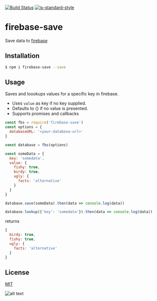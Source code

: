 [![Build Status](https://travis-ci.org/zrrrzzt/firebase-save.svg?branch=master)](https://travis-ci.org/zrrrzzt/firebase-save)
[![js-standard-style](https://img.shields.io/badge/code%20style-standard-brightgreen.svg?style=flat)](https://github.com/feross/standard)

# firebase-save

Save data to [firebase](https://firebase.google.com)

## Installation

```bash
$ npm i firebase-save --save
```

## Usage

Saves and loookups values for a specific key in firebase.
- Uses ```value``` as key if no key supplied.
- Defaults to {} if no value is presented.
- Supports promises and callbacks

```JavaScript
const fbs = require('firebase-save')
const options = {
  databaseURL: '<your-database-url>'
}

const database = fbs(options)

const someData = {
  key: 'somedata',
  value: {
    fishy: true,
    birdy: true,
    ugly: {
      facts: 'alternative'
    }
  }
}

database.save(someData).then(data => console.log(data))

database.lookup({'key': 'somedata'}).then(data => console.log(data))
```

returns

```JavaScript
{ 
  birdy: true, 
  fishy: true, 
  ugly: { 
    facts: 'alternative' 
  } 
}
```

## License

[MIT](LICENSE)

![alt text](https://robots.kebabstudios.party/firebase-save.png "Robohash image of firebase-save")
